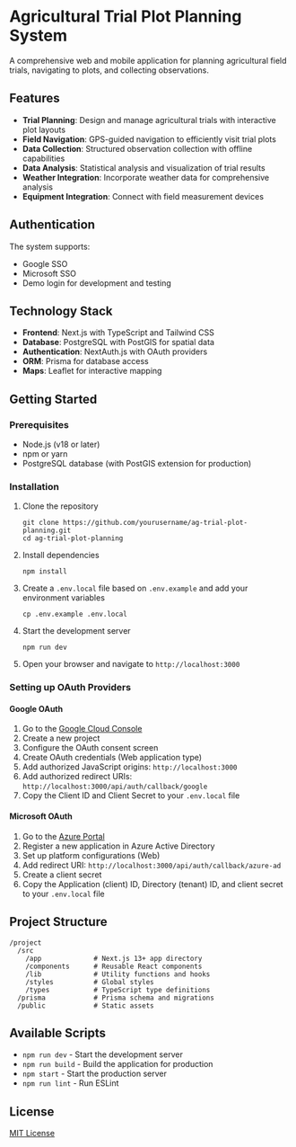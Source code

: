 # Agricultural Trial Plot Planning System

A comprehensive web and mobile application for planning agricultural field trials, navigating to plots, and collecting observations.

## Features

- **Trial Planning**: Design and manage agricultural trials with interactive plot layouts
- **Field Navigation**: GPS-guided navigation to efficiently visit trial plots
- **Data Collection**: Structured observation collection with offline capabilities
- **Data Analysis**: Statistical analysis and visualization of trial results
- **Weather Integration**: Incorporate weather data for comprehensive analysis
- **Equipment Integration**: Connect with field measurement devices

## Authentication

The system supports:
- Google SSO
- Microsoft SSO
- Demo login for development and testing

## Technology Stack

- **Frontend**: Next.js with TypeScript and Tailwind CSS
- **Database**: PostgreSQL with PostGIS for spatial data
- **Authentication**: NextAuth.js with OAuth providers
- **ORM**: Prisma for database access
- **Maps**: Leaflet for interactive mapping

## Getting Started

### Prerequisites

- Node.js (v18 or later)
- npm or yarn
- PostgreSQL database (with PostGIS extension for production)

### Installation

1. Clone the repository
   ```
   git clone https://github.com/yourusername/ag-trial-plot-planning.git
   cd ag-trial-plot-planning
   ```

2. Install dependencies
   ```
   npm install
   ```

3. Create a `.env.local` file based on `.env.example` and add your environment variables
   ```
   cp .env.example .env.local
   ```

4. Start the development server
   ```
   npm run dev
   ```

5. Open your browser and navigate to `http://localhost:3000`

### Setting up OAuth Providers

#### Google OAuth
1. Go to the [Google Cloud Console](https://console.cloud.google.com/)
2. Create a new project
3. Configure the OAuth consent screen
4. Create OAuth credentials (Web application type)
5. Add authorized JavaScript origins: `http://localhost:3000`
6. Add authorized redirect URIs: `http://localhost:3000/api/auth/callback/google`
7. Copy the Client ID and Client Secret to your `.env.local` file

#### Microsoft OAuth
1. Go to the [Azure Portal](https://portal.azure.com/)
2. Register a new application in Azure Active Directory
3. Set up platform configurations (Web)
4. Add redirect URI: `http://localhost:3000/api/auth/callback/azure-ad`
5. Create a client secret
6. Copy the Application (client) ID, Directory (tenant) ID, and client secret to your `.env.local` file

## Project Structure

```
/project
  /src
    /app             # Next.js 13+ app directory
    /components      # Reusable React components
    /lib             # Utility functions and hooks
    /styles          # Global styles
    /types           # TypeScript type definitions
  /prisma            # Prisma schema and migrations
  /public            # Static assets
```

## Available Scripts

- `npm run dev` - Start the development server
- `npm run build` - Build the application for production
- `npm start` - Start the production server
- `npm run lint` - Run ESLint

## License

[MIT License](LICENSE)